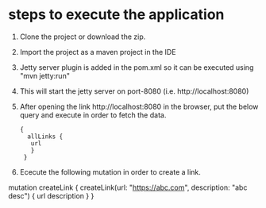 # steps to execute the application

1. Clone the project or download the zip.

2. Import the project as a maven project in the IDE

3. Jetty server plugin is added in the pom.xml so it can be executed using "mvn jetty:run"

4. This will start the jetty server on port-8080 (i.e. http://localhost:8080)

5. After opening the link http://localhost:8080 in the browser, put the below query and execute in order to fetch the data.

       {
         allLinks {
          url
          }
        }
        
6. Ececute the following mutation in order to create a link.

mutation createLink {
  createLink(url: "https://abc.com", description: "abc desc") {
    url
    description
  }
}


